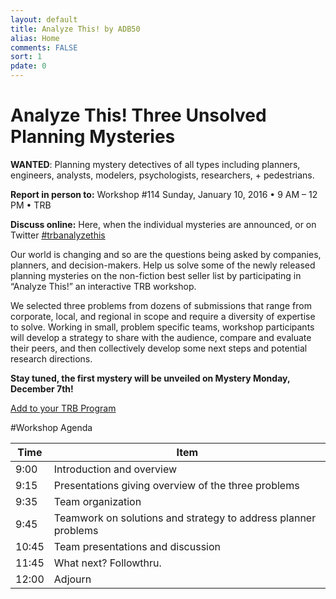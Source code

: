 ```yaml
---
layout: default
title: Analyze This! by ADB50
alias: Home
comments: FALSE
sort: 1
pdate: 0
---
```

# Analyze This!  Three Unsolved Planning Mysteries

**WANTED**: Planning mystery detectives of all types including planners, engineers, analysts, modelers, psychologists, researchers, + pedestrians.

**Report in person to:**  Workshop #114  Sunday, January 10, 2016  •  9 AM – 12 PM  •  TRB

**Discuss online:** Here, when the individual mysteries are announced, or on Twitter [#trbanalyzethis](https://twitter.com/search?f=tweets&q=%23trbanalyzethis&src=typd)

Our world is changing and so are the questions being asked by companies, planners, and decision-makers.  Help us solve some of the newly released planning mysteries on the non-fiction best seller list by participating in “Analyze This!” an interactive  TRB workshop.  

We selected three problems from dozens of submissions that range from corporate, local, and regional in scope and require a diversity of expertise to solve.  Working in small, problem specific teams, workshop participants will develop a strategy to share with the audience, compare and evaluate their peers, and then collectively develop some next steps and potential research directions.

**Stay tuned, the first mystery will be unveiled on Mystery Monday, December 7th!**

[Add to your TRB Program](https://annualmeeting.mytrb.org/interactiveprogram/Details/2472)

#Workshop Agenda

| Time | Item                                                               |
| ---- | ------------------------------------------------------------------ |
| 9:00 | Introduction and overview                                          |
| 9:15 | Presentations giving overview of the three problems                |
| 9:35 | Team organization                                                  |
| 9:45 | Teamwork on solutions and strategy to address planner problems     |
| 10:45 | Team presentations and discussion                                 |
| 11:45 | What next? Followthru.                                            |
| 12:00 | Adjourn                                                           |
